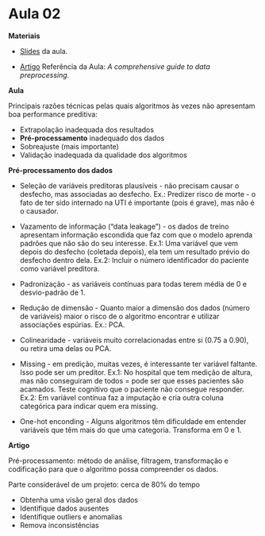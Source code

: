 # Aula 02

**Materiais**

* [Slides](https://edisciplinas.usp.br/pluginfile.php/7956028/mod_resource/content/1/Aula%202.pdf) da aula.

* [Artigo](https://neptune.ai/blog/data-preprocessing-guide) Referência da Aula: *A comprehensive guide to data preprocessing*.

**Aula**

Principais razões técnicas pelas quais algoritmos às vezes não apresentam boa performance preditiva:

- Extrapolação inadequada dos resultados
- **Pré-processamento** inadequado dos dados
- Sobreajuste (mais importante)
- Validação inadequada da qualidade dos algoritmos

**Pré-processamento dos dados**

- Seleção de variáveis preditoras plausíveis - não precisam causar o desfecho, mas associadas ao desfecho. Ex.: Predizer risco de morte - o fato de ter sido internado na UTI é importante (pois é grave), mas não é o causador.

- Vazamento de informação (“data leakage”) - os dados de treino apresentam informação escondida que faz com que o modelo aprenda padrões que não são do seu interesse. Ex.1: Uma variável que vem depois do desfecho (coletada depois), ela tem um resultado prévio do desfecho dentro dela. Ex.2: Incluir o número identificador do paciente como variável preditora.
- Padronização - as variáveis contínuas para todas terem média de 0 e desvio-padrão de 1.

- Redução de dimensão - Quanto maior a dimensão dos dados (número de variáveis) maior o risco de o algoritmo encontrar e utilizar associações espúrias. Ex.: PCA.

- Colinearidade - variáveis muito correlacionadas entre si (0.75 a 0.90), ou retira uma delas ou PCA.

- Missing - em predição, muitas vezes, é interessante ter variável faltante. Isso pode ser um preditor. Ex.1: No hospital que tem medição de altura, mas não conseguiram de todos = pode ser que esses pacientes são acamados. Teste cognitivo que o paciente não consegue responder. Ex.2: Em variável contínua faz a imputação e cria outra coluna categórica para indicar quem era missing.

- One-hot enconding - Alguns algoritmos têm dificuldade em
entender variáveis que têm mais do que uma categoria. Transforma em 0 e 1.

**Artigo**

Pré-processamento: método de análise, filtragem, transformação e codificação para que o algoritmo possa compreender os dados.

Parte considerável de um projeto: cerca de 80% do tempo

- Obtenha uma visão geral dos dados
- Identifique dados ausentes
- Identifique outliers e anomalias
- Remova inconsistências

